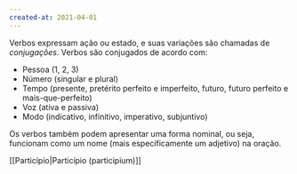 ```yaml
---
created-at: 2021-04-01
---
```

Verbos expressam ação ou estado, e suas variações são chamadas de *conjugações*. Verbos são conjugados de acordo com:
- Pessoa (1, 2, 3)
- Número (singular e plural)
- Tempo (presente, pretérito perfeito e imperfeito, futuro, futuro perfeito e mais-que-perfeito)
- Voz (ativa e passiva)
- Modo (indicativo, infinitivo, imperativo, subjuntivo)

Os verbos também podem apresentar uma forma nominal, ou seja, funcionam como um nome (mais especificamente um adjetivo) na oração.

[[Particípio|Particípio (participium)]]